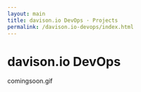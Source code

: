 ```yaml
---
layout: main
title: davison.io DevOps · Projects
permalink: /davison.io-devops/index.html
---
```


<h1 class="page-title">davison.io DevOps</h1>

comingsoon.gif
